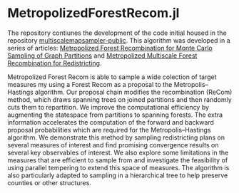 # MetropolizedForestRecom.jl

The repository contiunes the development of the code initial housed in the repository [multiscalemapsampler-public](https://git.math.duke.edu/gitlab/quantifyinggerrymandering/multiscalemapsampler-public). This algorithm was developed in a series of articles: [Metropolized Forest Recombination for Monte Carlo Sampling of Graph Partitions](https://doi.org/10.1137/21M1418010) and [Metropolized Multiscale Forest Recombination for Redistricting](https://doi.org/10.1137/21M1406854). 

Metropolized Forest Recom is able to sample a wide colection of target measures my using a Forest Recom as a proposal to the Metropolis–Hastings algorithm. Our proposal chain modifies the recombination (ReCom) method, which draws spanning trees on joined partitions and then randomly cuts them to repartition. We improve the computational efficiency by augmenting the statespace from partitions to spanning forests. The extra information accelerates the computation of the forward and backward proposal probabilities which are required for the Metropolis–Hastings algorithm. We demonstrate this method by sampling redistricting plans on several measures of interest and find promising convergence results on several key observables of interest. We also explore some limitations in the measures that are efficient to sample from and investigate the feasibility of using parallel tempering to extend this space of measures. The algorithm is also particularly adapted to sampling in a hierarchical tree to help preserve counties or other structures.